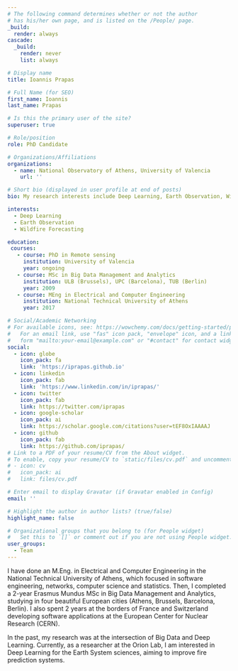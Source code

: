 ```yaml
---
# The following command determines whether or not the author
# has his/her own page, and is listed on the /People/ page.
_build:
  render: always
cascade:
  _build:
    render: never
    list: always

# Display name
title: Ioannis Prapas

# Full Name (for SEO)
first_name: Ioannis
last_name: Prapas

# Is this the primary user of the site?
superuser: true

# Role/position
role: PhD Candidate

# Organizations/Affiliations
organizations:
  - name: National Observatory of Athens, University of Valencia
    url: ''

# Short bio (displayed in user profile at end of posts)
bio: My research interests include Deep Learning, Earth Observation, Wildfire Forecasting, Modeling Earth System Dynamics.

interests:
  - Deep Learning
  - Earth Observation
  - Wildfire Forecasting

education:
 courses:
   - course: PhD in Remote sensing
     institution: University of Valencia
     year: ongoing
   - course: MSc in Big Data Management and Analytics
     institution: ULB (Brussels), UPC (Barcelona), TUB (Berlin)
     year: 2009
   - course: MEng in Electrical and Computer Engineering
     institution: National Technical University of Athens
     year: 2017

# Social/Academic Networking
# For available icons, see: https://wowchemy.com/docs/getting-started/page-builder/#icons
#   For an email link, use "fas" icon pack, "envelope" icon, and a link in the
#   form "mailto:your-email@example.com" or "#contact" for contact widget.
social:
  - icon: globe
    icon_pack: fa
    link: 'https://iprapas.github.io'
  - icon: linkedin
    icon_pack: fab
    link: 'https://www.linkedin.com/in/iprapas/'
  - icon: twitter
    icon_pack: fab
    link: https://twitter.com/iprapas
  - icon: google-scholar
    icon_pack: ai
    link: https://scholar.google.com/citations?user=tEF8OxIAAAAJ
  - icon: github
    icon_pack: fab
    link: https://github.com/iprapas/
# Link to a PDF of your resume/CV from the About widget.
# To enable, copy your resume/CV to `static/files/cv.pdf` and uncomment the lines below.
# - icon: cv
#   icon_pack: ai
#   link: files/cv.pdf

# Enter email to display Gravatar (if Gravatar enabled in Config)
email: ''

# Highlight the author in author lists? (true/false)
highlight_name: false

# Organizational groups that you belong to (for People widget)
#   Set this to `[]` or comment out if you are not using People widget.
user_groups:
  - Team
---
```


I have done an M.Eng. in Electrical and Computer Engineering in the National Technical University of Athens, which focused in software engineering, networks, computer science and statistics. Then, I completed a 2-year Erasmus Mundus MSc in Big Data Management and Analytics, studying in four beautiful European cities (Athens, Brussels, Barcelona, Berlin). I also spent 2 years at the borders of France and Switzerland developing software applications at the European Center for Nuclear Research (CERN).

In the past, my research was at the intersection of Big Data and Deep Learning. Currently, as a researcher at the Orion Lab, I am interested in Deep Learning for the Earth System sciences, aiming to improve fire prediction systems.